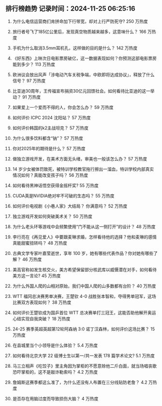 
## 排行榜趋势 记录时间：2024-11-25 06:25:16
  
  1. 为什么电信运营商们肯拼命加下行带宽，却对上行严防死守? 250 万热度
    
  2. 旅行者号飞了185亿公里后，发现真空物质越来越多，这意味什么？ 166 万热度
    
  3. 手机为什么取消3.5mm耳机孔，这样做的目的是什么？ 142 万热度
    
  4. 《好东西》上映次日电影票房破亿，这一数据表现如何？你预测这部电影票房能到多少？ 113 万热度
    
  5. 欧洲议会放出风声「涉电动汽车关税争端，中欧即将达成协议」，释放了什么信号？ 97 万热度
    
  6. 比亚迪30周年，王传福宣布捐资30亿元回馈社会。如何看待比亚迪的这一举动？ 91 万热度
    
  7. 如果爱上一个爱而不得的人，你会怎么办？ 59 万热度
    
  8. 如何评价 ICPC 2024 沈阳站？ 57 万热度
    
  9. 如何评价韩国的k2主战坦克？ 57 万热度
    
  10. 为什么很多饮料都含“钠”？ 57 万热度
    
  11. 你对2025年的期待是什么？ 57 万热度
    
  12. 做独立游戏开发，在美术方面无头绪，审美也一般该怎么办？ 57 万热度
    
  13. 14 岁少女被体罚致死，被特训学校教官拖行擦出一溜血，特训学校内部真实情况如何？真能改变孩子吗？ 56 万热度
    
  14. 如何看待黑神话悟空获得金摇杆奖? 55 万热度
    
  15. CUDA真是NVIDIA绝对牢不可破的生态吗？ 55 万热度
    
  16. 如何评价电视剧《小巷人家》大结局？ 你满意吗？ 52 万热度
    
  17. 独立游戏开发如何突破美术关？ 50 万热度
    
  18. 为什么老头环等游戏中会频繁使用“门不能从这一侧打开”的设计？ 48 万热度
    
  19. 李行亮在《再见爱人》中要跟麦琳求婚，怎样看待他的选择？他和麦琳的感情真能甜蜜扭转吗？ 48 万热度
    
  20. 古典文学专家叶嘉莹逝世，享年 100 岁，她有哪些代表作品？你对她有哪些了解？ 46 万热度
    
  21. 美高官称如发生核交火，美方希望保留部分核武库以威慑潜在对手，如何看待美方这一言论? 45 万热度
    
  22. 为什么外国人爬的山相对原始，我们中国人爬的山多数都有台阶？ 40 万热度
    
  23. WTT 福冈总决赛男单决赛，王楚钦 4-0 战胜张本智和，夺得男单冠军，这场比赛双方表现如何？ 38 万热度
    
  24. 如何评价王楚钦成为国乒首位 WTT 总决赛单打三冠王，这能否助他解开奥运心结实现自我突破？ 18 万热度
    
  25. 24-25 赛季英超英超第12轮阿森纳 3:0 诺丁汉森林，如何评价这场比赛？ 15 万热度
    
  26. 在县城里当个小领导是什么体验？ 5.4 万热度
    
  27. 如何看待北京大学 22 级博士生以第一/共一发表 178 篇学术论文? 5.1 万热度
    
  28. 马三立相声《吃饺子》里主角因为掌柜的不愿意赊他二斤白面，就当场唱丧歌恐吓掌柜的，这不是敲诈勒索吗？ 4.2 万热度
    
  29. 詹姆斯这赛季都这么准了，为什么还没有人布置在三分线贴防老詹？ 4.2 万热度
    
  30. 是否存在用脑过度而导致损伤大脑？ 4 万热度
    